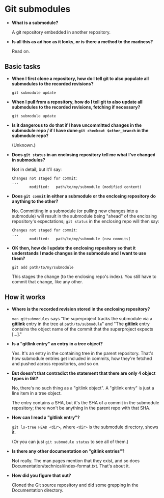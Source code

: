 # Git submodules

*   **What is a submodule?**

    A git repository embedded in another repository.

*   **Is all this as ad hoc as it looks, or is there a method to the madness?**

    Read on.


## Basic tasks

*   **When I first clone a repository, how do I tell git to also populate all submodules to the recorded revisions?**

    `git submodule update`

*   **When I pull from a repository, how do I tell git to also update all submodules to the recorded revisions, fetching if necessary?**

    `git submodule update`

*   **Is it dangerous to do that if I have uncommitted changes in the submodule repo / if I have done `git checkout $other_branch` in the submodule repo?**

    (Unknown.)

*   **Does `git status` in an enclosing repository tell me what I've changed in submodules?**

    Not in detail, but it'll say:

        Changes not staged for commit:
        ...
                modified:   path/to/my/submodule (modified content)

*   **Does `git commit` in either a submodule or the enclosing
    repository do anything to the other?**

    No. Committing in a submodule (or pulling new changes into a
    submodule) will result in the submodule being "ahead" of the
    enclosing repository's expectations; `git status` in the enclosing
    repo will then say:

        Changes not staged for commit:
        ...
                modified:   path/to/my/submodule (new commits)

*   **OK then, how do I update the enclosing repository so that it
    understands I made changes in the submodule and I want to use
    them?**

    ```
    git add path/to/my/submodule
    ```

    This stages the change (to the enclosing repo's index).
    You still have to commit that change, like any other.


## How it works

*   **Where is the recorded revision stored in the enclosing repository?**

    `man gitsubmodules` says "the superproject tracks the submodule via
    a **gitlink** entry in the tree at `path/to/submodule`" and "The
    **gitlink** entry contains the object name of the commit that the
    superproject expects [...]."

*   **Is a "gitlink entry" an entry in a tree object?**

    Yes. It's an entry in the containing tree in the parent
    repository. That's how submodule entries get included in commits,
    how they're fetched and pushed across repositories, and so on.

*   **But doesn't that contradict the statement that there are only 4
    object types in Git?**

    No, there's no such thing as a "gitlink object". A "gitlink entry"
    is just a line item in a tree object.

    The entry contains a SHA, but it's the SHA of a commit in the
    submodule repository; there won't be anything in the parent repo
    with that SHA.

*   **How can I read a "gitlink entry"?**

    `git ls-tree HEAD <dir>`, where `<dir>` is the submodule
    directory, shows it.

    (Or you can just `git submodule status` to see all of them.)

*   **Is there any other documentation on "gitlink entries"?**

    Not really. The man pages mention that they exist, and so does
    Documentation/technical/index-format.txt.
    That's about it.

*   **How did you figure that out?**

    Cloned the Git source repository and did some grepping in the
    Documentation directory.


